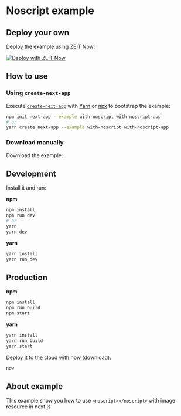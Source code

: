# Noscript example

## Deploy your own

Deploy the example using [ZEIT Now](https://zeit.co/now):

[![Deploy with ZEIT Now](https://zeit.co/button)](https://zeit.co/new/project?template=https://github.com/zeit/next.js/tree/canary/examples/with-noscript)

## How to use

### Using `create-next-app`

Execute [`create-next-app`](https://github.com/zeit/next.js/tree/canary/packages/create-next-app) with [Yarn](https://yarnpkg.com/lang/en/docs/cli/create/) or [npx](https://github.com/zkat/npx#readme) to bootstrap the example:

```bash
npm init next-app --example with-noscript with-noscript-app
# or
yarn create next-app --example with-noscript with-noscript-app
```

### Download manually

Download the example:

## Development

Install it and run:

**npm**

```bash
npm install
npm run dev
# or
yarn
yarn dev
```

**yarn**

```bash
yarn install
yarn run dev
```

## Production

**npm**

```bash
npm install
npm run build
npm start
```

**yarn**

```bash
yarn install
yarn run build
yarn start
```

Deploy it to the cloud with [now](https://zeit.co/now) ([download](https://zeit.co/download)):

```bash
now
```

## About example

This example show you how to use `<noscript></noscript>` with image resource in next.js
